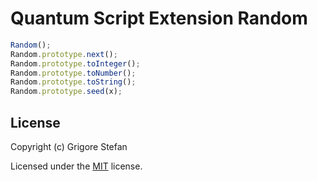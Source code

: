 # Quantum Script Extension Random

```javascript
Random();
Random.prototype.next();
Random.prototype.toInteger();
Random.prototype.toNumber();
Random.prototype.toString();
Random.prototype.seed(x);
```

## License

Copyright (c) Grigore Stefan

Licensed under the [MIT](LICENSE) license.
